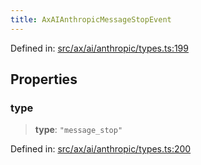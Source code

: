 ```yaml
---
title: AxAIAnthropicMessageStopEvent
---
```


Defined in: [src/ax/ai/anthropic/types.ts:199](#apidocs/httpsgithubcomax-llmaxblob3b79ada8d723949fcd8a76c2b6f48cf69d8394f8srcaxaianthropictypestsl199)

## Properties

<a id="type"></a>

### type

> **type**: `"message_stop"`

Defined in: [src/ax/ai/anthropic/types.ts:200](#apidocs/httpsgithubcomax-llmaxblob3b79ada8d723949fcd8a76c2b6f48cf69d8394f8srcaxaianthropictypestsl200)
